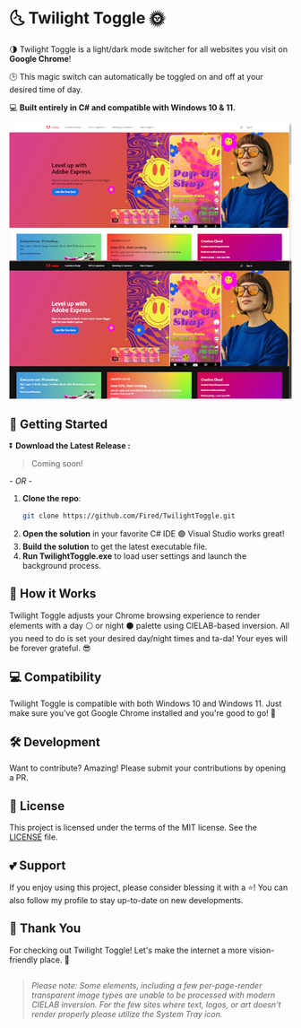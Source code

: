 # 🌜 Twilight Toggle 🌞

🌗 Twilight Toggle is a light/dark mode switcher for all websites you visit on **Google Chrome**! 

🕒 This magic switch can automatically be toggled on and off at your desired time of day.  

💻 **Built entirely in C# and compatible with Windows 10 & 11.**

![TwilightToggleBanner](./assets/example.png)

## 🚀 Getting Started

⏬ **Download the Latest Release :**
>Coming soon!

*- OR -*

1. **Clone the repo**: 
    ```bash
    git clone https://github.com/Fired/TwilightToggle.git
    ```
2. **Open the solution** in your favorite C# IDE 🟣 Visual Studio works great!
3. **Build the solution** to get the latest executable file.
4. **Run TwilightToggle.exe** to load user settings and launch the background process.

## 📃 How it Works

Twilight Toggle adjusts your Chrome browsing experience to render elements with a day ⚪ or night ⚫ palette using CIELAB-based inversion. All you need to do is set your desired day/night times and ta-da! Your eyes will be forever grateful. 😎

## 💻 Compatibility

Twilight Toggle is compatible with both Windows 10 and Windows 11. Just make sure you've got Google Chrome installed and you're good to go! 🚀

## 🛠️ Development

Want to contribute? Amazing! Please submit your contributions by opening a PR.

## 💼 License

This project is licensed under the terms of the MIT license. See the [LICENSE](LICENSE) file.

## 💕 Support

If you enjoy using this project, please consider blessing it with a ⭐! You can also follow my profile to stay up-to-date on new developments.

## 🙏 Thank You

For checking out Twilight Toggle! Let's make the internet a more vision-friendly place. 🌆

##
> *Please note: Some elements, including a few per-page-render transparent image types are unable to be processed with modern CIELAB inversion. For the few sites where text, logos, or art doesn't render properly please utilize the System Tray icon.* 